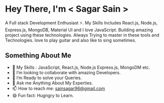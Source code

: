 # Hey There, I'm < Sagar Sain >


A Full stack Development Enthusiast ⚡. My Skills Includes React.js, Node.js, Express.js, MongoDB, Material UI and I love JavaScript. Building amazing project using these technologies. Always Trying to master in these tools and Technologies. love to play guitar and also like to sing sometimes. 




















## Something About Me

- 🔭  My Skills : JavaScript, React.js, Node.js
                   Express.js, MongoDM etc.
- 👯 I’m looking to collaborate with amazing Developers.
- 🤔 I’m Ready to solve your Queries.
- 💬 Ask me Anything About My Experties.
- 📫 How to reach me: sainsagar96@gmail.com
- 😄 Fun fact: Hugngry to Learn.
